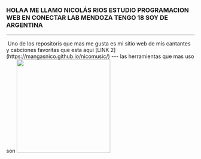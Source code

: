### HOLAA ME LLAMO NICOLÁS RIOS ESTUDIO PROGRAMACION WEB EN CONECTAR LAB MENDOZA TENGO 18  SOY DE ARGENTINA 
---
 <img src="https://media.tenor.com/z2aVbmsq7-8AAAAC/desapareciendo-dasaparici%C3%B2n.gif" alt="">
  Uno de los repositoris que mas me gusta es mi sitio web de mis cantantes y cabciones favoritas que esta aqui
[LINK 2](https://mangasnico.github.io/nicomusic/) 
--- las herramientas que mas uso son <img  style="width:250px" src="https://rolandocaldas.com/wp-content/uploads/2013/10/css3-html5-e1383236383597.png" alt="">
